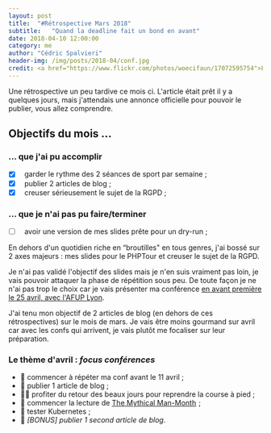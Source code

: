 ```yaml
---
layout: post
title:  "#Rétrospective Mars 2018"
subtitle:   "Quand la deadline fait un bond en avant"
date: 2018-04-10 12:00:00
category: me
author: "Cédric Spalvieri"
header-img: /img/posts/2018-04/conf.jpg
credit: <a href="https://www.flickr.com/photos/woecifaun/17072595754">F a u n - PHP Tour Luxembourg 2015</a>
---
```


Une rétrospective un peu tardive ce mois ci. L'article était prêt il y a quelques jours, mais j'attendais une annonce officielle pour pouvoir le publier, vous allez comprendre.

## Objectifs du mois ...

### ... que j'ai pu accomplir

- [x] &nbsp; garder le rythme des 2 séances de sport par semaine ;
- [x] &nbsp; publier 2 articles de blog ;
- [x] &nbsp; creuser sérieusement le sujet de la RGPD ;

### ... que je n'ai pas pu faire/terminer

- [ ] &nbsp; avoir une version de mes slides prête pour un dry-run ;

En dehors d'un quotidien riche en “broutilles" en tous genres, j'ai bossé sur 2 axes majeurs : mes slides pour le PHPTour et creuser le sujet de la RGPD.

Je n'ai pas validé l'objectif des slides mais je n'en suis vraiment pas loin, je vais pouvoir attaquer la phase de répétition sous peu. De toute façon je ne n'ai pas trop le choix car je vais présenter ma conférence [en avant première le 25 avril, avec l'AFUP Lyon](https://www.meetup.com/fr-FR/afup-lyon-php/events/249610349).

J'ai tenu mon objectif de 2 articles de blog (en dehors de ces rétrospectives) sur le mois de mars. Je vais être moins gourmand sur avril car avec les confs qui arrivent, je vais plutôt me focaliser sur leur préparation.

### Le thème d'avril : _focus conférences_

- 🎤 commencer à répéter ma conf avant le 11 avril ;
- 📝 publier 1 article de blog ;
- 🏃‍♂️ profiter du retour des beaux jours pour reprendre la course à pied ;
- 📔 commencer la lecture de <a target="_blank" href="https://www.amazon.fr/gp/product/0201835959/ref=as_li_tl?ie=UTF8&camp=1642&creative=6746&creativeASIN=0201835959&linkCode=as2&tag=spalistik-21&linkId=47aa5b400912b2b42cfbf8159a00cfe2">The Mythical Man-Month</a><img src="//ir-fr.amazon-adsystem.com/e/ir?t=spalistik-21&l=am2&o=8&a=0201835959" width="1" height="1" border="0" alt="" style="border:none !important; margin:0px !important;" /> ;
- 🐳 tester Kubernetes ;
- 📝 _[BONUS] publier 1 second article de blog_.

